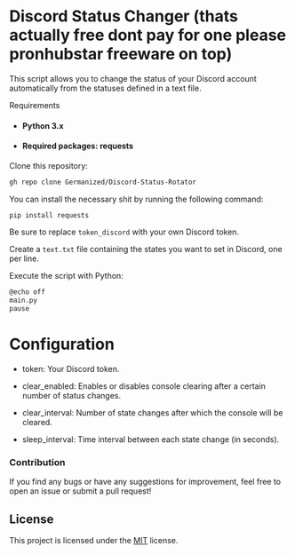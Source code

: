 # Discord Status Changer (thats actually free dont pay for one please pronhubstar freeware on top)

This script allows you to change the status of your Discord account automatically from the statuses defined in a text file.

Requirements
- #### Python 3.x 

- #### Required packages: requests


Clone this repository:

```bash
gh repo clone Germanized/Discord-Status-Rotator
```

You can install the necessary shit  by running the following command:

```bash
pip install requests
```

Be sure to replace ``token_discord`` with your own Discord token.

Create a `text.txt` file containing the states you want to set in Discord, one per line.

Execute the script with Python:

```bash
@echo off
main.py
pause
```

# Configuration

- token: Your Discord token.

- clear_enabled: Enables or disables console clearing after a certain number of status changes.

- clear_interval: Number of state changes after which the console will be cleared.
- sleep_interval: Time interval between each state change (in seconds).

### Contribution
If you find any bugs or have any suggestions for improvement, feel free to open an issue or submit a pull request!


## License

This project is licensed under the [MIT](https://choosealicense.com/licenses/mit/) license.
